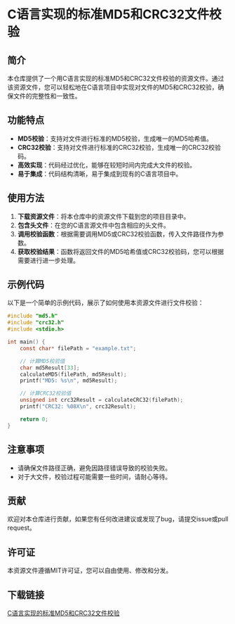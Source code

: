 # C语言实现的标准MD5和CRC32文件校验

## 简介

本仓库提供了一个用C语言实现的标准MD5和CRC32文件校验的资源文件。通过该资源文件，您可以轻松地在C语言项目中实现对文件的MD5和CRC32校验，确保文件的完整性和一致性。

## 功能特点

- **MD5校验**：支持对文件进行标准的MD5校验，生成唯一的MD5哈希值。
- **CRC32校验**：支持对文件进行标准的CRC32校验，生成唯一的CRC32校验码。
- **高效实现**：代码经过优化，能够在较短时间内完成大文件的校验。
- **易于集成**：代码结构清晰，易于集成到现有的C语言项目中。

## 使用方法

1. **下载资源文件**：将本仓库中的资源文件下载到您的项目目录中。
2. **包含头文件**：在您的C语言源文件中包含相应的头文件。
3. **调用校验函数**：根据需要调用MD5或CRC32校验函数，传入文件路径作为参数。
4. **获取校验结果**：函数将返回文件的MD5哈希值或CRC32校验码，您可以根据需要进行进一步处理。

## 示例代码

以下是一个简单的示例代码，展示了如何使用本资源文件进行文件校验：

```c
#include "md5.h"
#include "crc32.h"
#include <stdio.h>

int main() {
    const char* filePath = "example.txt";

    // 计算MD5校验值
    char md5Result[33];
    calculateMD5(filePath, md5Result);
    printf("MD5: %s\n", md5Result);

    // 计算CRC32校验值
    unsigned int crc32Result = calculateCRC32(filePath);
    printf("CRC32: %08X\n", crc32Result);

    return 0;
}
```

## 注意事项

- 请确保文件路径正确，避免因路径错误导致的校验失败。
- 对于大文件，校验过程可能需要一些时间，请耐心等待。

## 贡献

欢迎对本仓库进行贡献，如果您有任何改进建议或发现了bug，请提交issue或pull request。

## 许可证

本资源文件遵循MIT许可证，您可以自由使用、修改和分发。

## 下载链接

[C语言实现的标准MD5和CRC32文件校验](https://pan.quark.cn/s/f8a074bcc704)